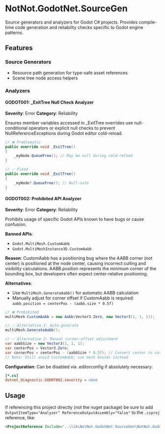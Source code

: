 ﻿# NotNot.GodotNet.SourceGen

Source generators and analyzers for Godot C# projects. Provides compile-time code generation and reliability checks specific to Godot engine patterns.

## Features

### Source Generators
- Resource path generation for type-safe asset references
- Scene tree node access helpers

### Analyzers

#### GODOT001: _ExitTree Null Check Analyzer
**Severity**: Error
**Category**: Reliability

Ensures member variables accessed in _ExitTree overrides use null-conditional operators or explicit null checks to prevent NullReferenceExceptions during Godot editor cold-reload.

```csharp
// ❌ Problematic
public override void _ExitTree()
{
    _myNode.QueueFree(); // May be null during cold-reload
}

// ✅ Fixed
public override void _ExitTree()
{
    _myNode?.QueueFree(); // Null-safe
}
```

#### GODOT002: Prohibited API Analyzer
**Severity**: Error
**Category**: Reliability

Prohibits usage of specific Godot APIs known to have bugs or cause confusion.

**Banned APIs**:

- `Godot.MultiMesh.CustomAabb`
- `Godot.MultiMeshInstance3D.CustomAabb`

**Reason**: CustomAabb has a positioning bug where the AABB corner (not center) is positioned at the node center, causing incorrect culling and visibility calculations. AABB.position represents the minimum corner of the bounding box, but developers often expect center-relative positioning.

**Alternatives**:
- Use `MultiMesh.GenerateAabb()` for automatic AABB calculation
- Manually adjust for corner offset if CustomAabb is required: `aabb.position = centerPos - (aabb.size * 0.5f)`

```csharp
// ❌ Prohibited
multiMesh.CustomAabb = new Aabb(Vector3.Zero, new Vector3(1, 1, 1));

// ✅ Alternative 1: Auto-generate
multiMesh.GenerateAabb();

// ✅ Alternative 2: Manual corner-offset adjustment
var aabbSize = new Vector3(1, 1, 1);
var centerPos = Vector3.Zero;
var cornerPos = centerPos - (aabbSize * 0.5f); // Convert center to corner
// Note: Still avoid CustomAabb; use mesh bounds instead
```

**Configuration**: Can be disabled via .editorconfig if absolutely necessary:
```ini
[*.cs]
dotnet_diagnostic.GODOT002.severity = none
```

## Usage

If referencing this project directly (not the nuget package) be sure to add ` OutputItemType="Analyzer" ReferenceOutputAssembly="false"` to the `.csproj` reference, like:

```xml
<ProjectReference Include="..\lib\NotNot.GodotNet.SourceGen\NotNot.GodotNet.SourceGen.csproj" OutputItemType="Analyzer" ReferenceOutputAssembly="false" />
```

